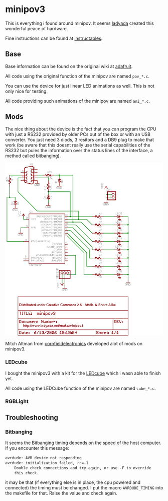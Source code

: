 minipov3
==

This is everything i found around minipov. It seems
[ladyada](http://ladyada.net/make/minipov3/index.html) created this wonderful
peace of hardware.

Fine instructions can be found at [instructables](https://www.instructables.com/MiniPOV3-Kit/).

Base
--

Base information can be found on the original wiki at [adafruit](https://learn.adafruit.com/minipov3).

All code using the original function of the minipov are named `pov_*.c`.

You can use the device for just linear LED animations as well. This is not only nice for testing.

All code providing such animations of the minipov are named `ani_*.c`.

Mods
--

The nice thing about the device is the fact that you can program the CPU with
just a RS232 provided by older PCs out of the box or with an USB converter. You
just need 3 diods, 3 resitors and a DB9 plug to make that work (be aware that
this doesnt really use the serial capabilities of the RS232 but pules the
information over the status lines of the interface, a method called bitbanging).

![Diagram](adafruit_products_minipov3schem.png)

Mitch Altman from
[cornfieldelectronics](http://cornfieldelectronics.com/cfe/projects.php)
developed alot of mods on minipov3.

### LEDcube

I bought the minipov3 with a kit for the
[LEDcube](http://cornfieldelectronics.com/cfe/projects/ledcube/LEDcube_instructions.php)
which i wasn able to finish yet.

All code using the LEDCube function of the minipov are named `cube_*.c`.

### RGBLight

Troubleshooting
--

### Bitbanging

It seems the Bitbanging timing depends on the speed of the host computer. If you encounter this message:

```
avrdude: AVR device not responding
avrdude: initialization failed, rc=-1
	Double check connections and try again, or use -F to override
	this check.
```

it may be that (if everything else is in place, the cpu powered and connected)
the timing must be changed. I put the macro `AVRDUDE_TIMING` into the makefile
for that. Raise the value and check again.

